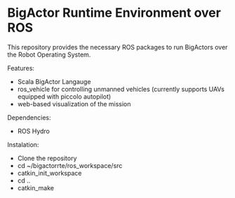 # BigActor Runtime Environment over ROS

This repository provides the necessary ROS packages to run BigActors over 
the Robot Operating System. 

Features: 
* Scala BigActor Langauge 
* ros_vehicle for controlling unmanned vehicles (currently supports UAVs equipped with piccolo autopilot)
* web-based visualization of the mission

Dependencies:
* ROS Hydro

Instalation:
* Clone the repository
* cd ~/bigactorrte/ros_workspace/src
* catkin_init_workspace
* cd ..
* catkin_make
